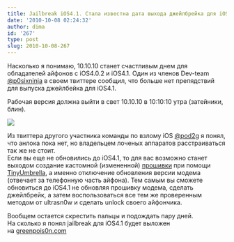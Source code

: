```yaml
---
title: Jailbreak iOS4.1. Стала известна дата выхода джейлбрейка для iOS4.1
date: '2010-10-08 02:24:32'
author: dima
id: '267'
type: post
slug: 2010-10-08-267
---
```


Насколько я понимаю, 10.10.10 станет счастливым днем для обладателей айфонов с iOS4.0.2 и iOS4.1. Один из членов Dev-team [@p0sixninja](http://twitter.com/#!/p0sixninja "http://twitter.com/#!/p0sixninja") в своем твиттере сообщил, что больше нет препядствий для выпуска джейлбейка для iOS4.1.

Рабочая версия должна выйти в свет 10.10.10 в 10:10:10 утра (затейники, блин).

![](/_bl/2/92156006.png)

Из твиттера другого участника команды по взлому iOS [@pod2g](http://twitter.com/#!/pod2g "http://twitter.com/#!/pod2g") я понял, что анлока пока нет, но владельцем лоченых аппаратов расстраиваться так же не стоит.  
Если вы еще не обновились до iOS4.1, то для вас возможно станет выходом создание кастомной (измененной) [прошивки](/blog/ssylki_na_vse_proshivki_iphone/2010-08-06-228) при помощи [TinyUmbrella](http://thefirmwareumbrella.blogspot.com/ "http://thefirmwareumbrella.blogspot.com/"), а именно отключение обновления версии модема (отвечает за телефонную часть айфона). Тем самым вы сможете обновиться до iOS4.1 не обновляя прошивку модема, сделать джейлбрейк, а затем воспользоваться все тем же проверенным методом от ultrasn0w и сделать unlock своего айфончика.

Вообщем остается скрестить пальцы и подождать пару дней. На сколько я понял jailbreak для iOS4.1 будет выложен на [greenpois0n.com](http://greenpois0n.com "http://greenpois0n.com")